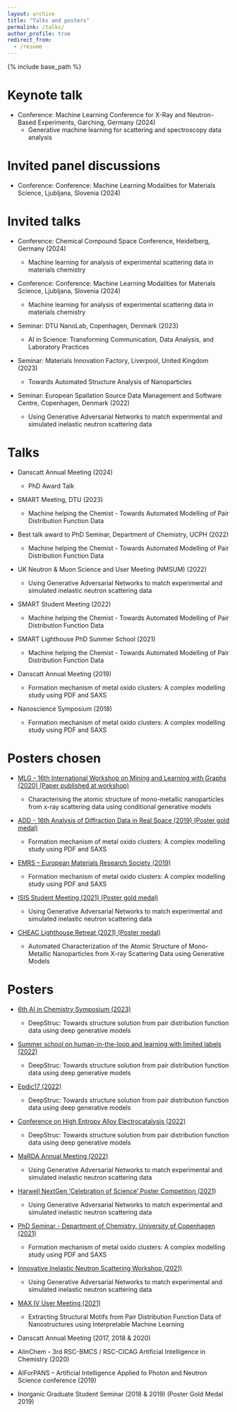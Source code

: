 ```yaml
---
layout: archive
title: "Talks and posters"
permalink: /talks/
author_profile: true
redirect_from:
  - /resume
---
```


{% include base_path %}



Keynote talk
======

* Conference: Machine 	Learning 	Conference for X-Ray and Neutron-Based Experiments, Garching, Germany (2024)
	* Generative machine learning for scattering and spectroscopy data analysis
	
	
Invited panel discussions
======

* Conference: Conference: Machine Learning Modalities for Materials Science, Ljubljana, Slovenia (2024)

Invited talks
======

* Conference: Chemical Compound Space Conference, Heidelberg, Germany (2024)
	* Machine learning for analysis of experimental scattering data in materials chemistry

* Conference: Conference: Machine Learning Modalities for Materials Science, Ljubljana, Slovenia (2024)
	* Machine learning for analysis of experimental scattering data in materials chemistry

* Seminar: DTU 	NanoLab, Copenhagen, Denmark (2023)
	* AI in Science: Transforming Communication, Data Analysis, and Laboratory Practices

* Seminar: Materials Innovation Factory, Liverpool, United Kingdom (2023)
	* Towards Automated Structure Analysis of Nanoparticles

* Seminar: European Spallation Source Data Management and Software Centre, Copenhagen, Denmark (2022)
	* Using Generative Adversarial Networks to match experimental and simulated inelastic neutron scattering data


Talks
======

* Danscatt Annual Meeting (2024)
	* PhD Award Talk

* SMART Meeting, DTU (2023)
	* Machine helping the Chemist - Towards Automated Modelling of Pair Distribution Function Data

* Best talk award to PhD Seminar, Department of Chemistry, UCPH (2022)
	* Machine helping the Chemist - Towards Automated Modelling of Pair Distribution Function Data

* UK Neutron & Muon Science and User Meeting (NMSUM) (2022)
	* Using Generative Adversarial Networks to match experimental and simulated inelastic neutron scattering data

* SMART Student Meeting (2022)
	* Machine helping the Chemist - Towards Automated Modelling of Pair Distribution Function Data

* SMART Lighthouse PhD Summer School (2021)
	* Machine helping the Chemist - Towards Automated Modelling of Pair Distribution Function Data

* Danscatt Annual Meeting (2019)
	* Formation mechanism of metal oxido clusters: A complex modelling study using PDF and SAXS

* Nanoscience Symposium (2018)
	* Formation mechanism of metal oxido clusters: A complex modelling study using PDF and SAXS


Posters chosen
======
* [MLG - 16th International Workshop on Mining and Learning with Graphs (2020) (Paper published at workshop)](https://chemrxiv.org/engage/chemrxiv/article-details/60c74dd1842e6514f2db3527)
	* Characterising the atomic structure of mono-metallic nanoparticles from x-ray scattering data using conditional generative models

* [ADD - 16th Analysis of Diffraction Data in Real Space (2019) (Poster gold medal)](../files/Bismuth.pdf)
	* Formation mechanism of metal oxido clusters: A complex modelling study using PDF and SAXS

* [EMRS – European Materials Research Society (2019)](../files/Bismuth.pdf)
	* Formation mechanism of metal oxido clusters: A complex modelling study using PDF and SAXS

* [ISIS Student Meeting (2021) (Poster gold medal)](../files/GAN_Poster.pdf)
	* Using Generative Adversarial Networks to match experimental and simulated inelastic neutron scattering data

* [CHEAC Lighthouse Retreat (2021) (Poster medal) ](../files/poster_CHEAC2021.pdf)
	* Automated Characterization of the Atomic Structure of Mono-Metallic Nanoparticles from X-ray Scattering Data using Generative Models

Posters
======
* [6th AI in Chemistry Symposium (2023)](../files/Poster_DeepStruc.pdf)
	* DeepStruc: Towards structure solution from pair distribution function data using deep generative models

* [Summer school on human-in-the-loop and learning with limited labels (2022)](../files/Poster_DeepStruc.pdf)
	* DeepStruc: Towards structure solution from pair distribution function data using deep generative models

* [Epdic17 (2022)](../files/Poster_DeepStruc.pdf)
	* DeepStruc: Towards structure solution from pair distribution function data using deep generative models

* [Conference on High Entropy Alloy Electrocatalysis (2022)](../files/Poster_DeepStruc.pdf)
	* DeepStruc: Towards structure solution from pair distribution function data using deep generative models

* [MaRDA Annual Meeting (2022)](../files/MaRDA_poster.pdf)
	* Using Generative Adversarial Networks to match experimental and simulated inelastic neutron scattering data

* [Harwell NextGen ‘Celebration of Science’ Poster Competition (2021)](../files/GAN_Poster.pdf)
	* Using Generative Adversarial Networks to match experimental and simulated inelastic neutron scattering data


* [PhD Seminar - Department of Chemistry, University of Copenhagen (2021)](../files/Bismuth.pdf)
	* Formation mechanism of metal oxido clusters: A complex modelling study using PDF and SAXS

* [Innovative Inelastic Neutron Scattering Workshop (2021)](../files/GAN_Poster.pdf)
	* Using Generative Adversarial Networks to match experimental and simulated inelastic neutron scattering data

* [MAX IV User Meeting (2021)](../files/ML-MotEx_Poster_Compressed.pdf)
	* Extracting Structural Motifs from Pair Distribution Function Data of Nanostructures using Interpretable Machine Learning

* Danscatt Annual Meeting (2017, 2018 & 2020)
	
* AIinChem - 3rd RSC-BMCS / RSC-CICAG Artificial Intelligence in Chemistry (2020)

* AIForPANS – Artificial Intelligence Applied to Photon and Neutron Science conference (2019)

* Inorganic Graduate Student Seminar (2018 & 2019) (Poster Gold Medal 2019)